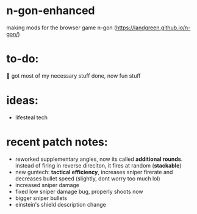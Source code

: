 # n-gon-enhanced
making mods for the browser game n-gon (https://landgreen.github.io/n-gon/)

# to-do:
🤷 got most of my necessary stuff done, now fun stuff

# ideas:
- lifesteal tech

# recent patch notes:
- reworked supplementary angles, now its called ****additional rounds****. instead of firing in reverse direciton, it fires at random (****stackable****)
- new guntech: ****tactical efficiency****, increases sniper firerate and decreases bullet speed (slightly, dont worry too much lol)
- increased sniper damage
- fixed low sniper damage bug, properly shoots now
- bigger sniper bullets
- einstein's shield description change

